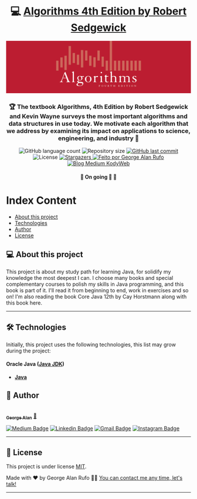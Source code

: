 

<h1 align="center">
     💻 <a href="https://algs4.cs.princeton.edu/home/" alt="Algorithms 4th Edition by Robert Sedgewick Official Site" target="_blank"> Algorithms 4th Edition by Robert Sedgewick </a>
</h1>

![](https://raw.githubusercontent.com/georgealan/book-study-algorithms-robert-sedgewick/main/assets/AlgorithmsBanner.jpg)

<h3 align="center">
    🏆 The textbook Algorithms, 4th Edition by Robert Sedgewick and Kevin Wayne surveys the most important algorithms and data structures in use today. We motivate each algorithm that we address by examining its impact on applications to science, engineering, and industry 💚
</h3>

<p align="center">
  <img alt="GitHub language count" src="https://img.shields.io/github/languages/count/georgealan/book-study-algorithms-robert-sedgewick?color=%2304D361">

  <img alt="Repository size" src="https://img.shields.io/github/repo-size/georgealan/book-study-algorithms-robert-sedgewick">
  
  <a href="https://github.com/georgealan/book-study-algorithms-robert-sedgewick/commits/main">
    <img alt="GitHub last commit" src="https://img.shields.io/github/last-commit/georgealan/book-study-algorithms-robert-sedgewick">
  </a>
    
   <img alt="License" src="https://img.shields.io/badge/license-MIT-brightgreen">
   <a href="https://github.com/georgealan/book-study-algorithms-robert-sedgewick/stargazers">
    <img alt="Stargazers" src="https://img.shields.io/github/stars/georgealan/book-study-algorithms-robert-sedgewick?style=social">
  </a>

  <a href="https://kodyweb.com.br">
    <img alt="Feito por George Alan Rufo" src="https://img.shields.io/badge/feito%20por-George-%237519C1">
  </a>
  
  <a href="https://medium.com/kodyweb">
    <img alt="Blog Medium KodyWeb" src="https://img.shields.io/badge/Blog-KodyWeb-black?style=flat&logo=Medium">
  </a>
</p>

<h4 align="center">
	🚧   On going 🚀 🚧
</h4>

Index Content
=================
<!--ts-->
   * [About this project](#-about-this-project)
   * [Technologies](#-technologies)
   * [Author](#-author)
   * [License](#user-content--licença)
<!--te-->


## 💻 About this project

This project is about my study path for learning Java, for solidify my knowledge the most deepest I can. I choose many books and special complementary courses to polish my skills in Java programming, and this book is part of it. I'll read it from beginning to end, work in exercises and so on! I'm also reading the book Core Java 12th by Cay Horstmann along with this book here.

---

## 🛠 Technologies

Initially, this project uses the following technologies, this list may grow during the project:

#### **Oracle Java**  ([Java JDK](https://www.oracle.com/java/technologies/downloads/))

-   **[Java](https://react-icons.github.io/react-icons/)**


## 🦸 Author

<a href="https://blog.kodyweb.com.br/author/george/">
 <img style="border-radius: 50%;" src="https://avatars2.githubusercontent.com/u/37253093?s=400&u=4793c91ecbabc6342381bd7c411d323f14e59dce&v=4" width="100px;" alt=""/>
 <br />
 <sub><b>George Alan</b></sub></a> <a href="https://blog.rocketseat.com.br/author/thiago/" title="Rocketseat">🚀</a>
 <br />

[![Medium Badge](https://img.shields.io/badge/-KodyWeb-black?style=flat-square&labelColor=black&logo=medium&logoColor=white&link=https://medium.com/kodyweb)](https://medium.com/kodyweb) [![Linkedin Badge](https://img.shields.io/badge/-George-blue?style=flat-square&logo=Linkedin&logoColor=white&link=https://www.linkedin.com/in/george-alan-fullstack-developer/)](https://www.linkedin.com/in/george-alan-fullstack-developer/) 
[![Gmail Badge](https://img.shields.io/badge/-georgealan@gmail.com-c14438?style=flat-square&logo=Gmail&logoColor=white&link=mailto:georgealan@gmail.com)](mailto:georgealanrufo@gmail.com) [![Instagram Badge](https://img.shields.io/badge/-georgealan-a43b9d?style=flat-square&logo=Instagram&logoColor=white&link=https://www.instagram.com/georgealanrufo/)](https://www.instagram.com/georgealanrufo/)

---

## 📝 License

This project is under license [MIT](./LICENSE).

Made with ❤️ by George Alan Rufo 👋🏽 [You can contact me any time, let's talk!](https://www.linkedin.com/in/george-alan-fullstack-developer/)

---